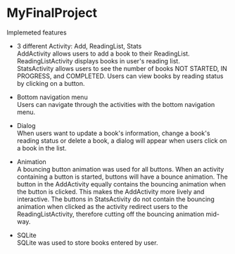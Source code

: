 # MyFinalProject

Implemeted features
- 3 different Activity: Add, ReadingList, Stats\
AddActivity allows users to add a book to their ReadingList.\
ReadingListActivity displays books in user's reading list.\
StatsActivity allows users to see the number of books NOT STARTED, IN PROGRESS, and COMPLETED. Users can view books by reading status by clicking on a button.

- Bottom navigation menu\
Users can navigate through the activities with the bottom navigation menu.

- Dialog\
When users want to update a book's information, change a book's reading status or delete a book, a dialog will appear when users click on a book in the list.

- Animation\
A bouncing button animation was used for all buttons. When an activity containing a button is started, buttons will have a bounce animation. The button in the AddActivity equally contains the bouncing animation when the button is clicked. This makes the AddActivity more lively and interactive. The buttons in StatsActivity do not contain the bouncing animation when clicked as the activity redirect users to the ReadingListActivity, therefore cutting off the bouncing animation mid-way.

- SQLite\
SQLite was used to store books entered by user.



